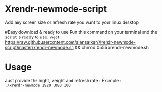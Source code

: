 # Xrendr-newmode-script
Add any screen size or refresh rate  you want to your linux desktop

#Easy download & ready to use 
Run this command on your terminal and the script is ready to use:
wget https://raw.githubusercontent.com/alansarkar/Xrendr-newmode-script/master/xrendr-newmode.sh  && chmod 0555  xrendr-newmode.sh

# Usage 
Just provide the hight, weight and refresh rate :
Example :
<code> ./xrendr-newmode 1920 1080 100 </code>
